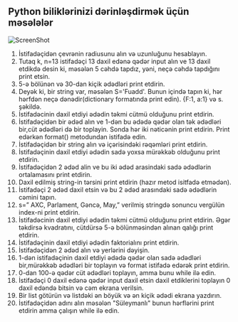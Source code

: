 ## Python biliklərinizi dərinləşdirmək üçün məsələlər

![ScreenShot](/screenshot.gif)


1. İstifadəçidən çevrənin radiusunu alın və uzunluğunu hesablayın. 
2. Tutaq k, n=13 istifadəçi 13 daxil edənə qədər input alın ve 13 daxil etdikdə desin ki, məsələn 5 cəhdə tapdız, yəni, neçə cəhdə tapdığını print etsin.
3. 5-ə bölünən və 30-dan kiçik ədədləri print etdirin.
4. Deyək ki, bir string var, məsələn S='Fuadd'. Bunun içində tapın ki, hər hərfdən neçə dənədir(dictionary formatında print edin). {F:1, a:1} və s. şəkildə.
5. İstifadəcinin daxil etdiyi ədədin təkmi cütmü olduğunu print etdirin.
6. İstifadəçidən bir ədəd alın ve 1-dən bu ədədə qədər olan tək ədədləri bir,cüt ədədləri də bir toplayin. Sonda hər iki nəticənin print etdirin. Print edərkən format() metodundan istifadə edin. 
7. İstifadəçidən bir string alın və içərisindəki rəqəmləri print etdirin.
8. İstifadəçinin daxil etdiyi ədədin sadə yoxsa mürəkkəb olduğunu print etdirin.
9. İstifadəçidən 2 ədəd alin ve bu iki ədəd arasindaki sadə ədədlərin ortalamasını print etdirin.
10. Daxil edilmiş string-in tərsini print etdirin (hazır metod isitfadə etmədən).
11. İstifadəçi 2 ədəd daxil etsin və bu 2 ədəd arasındaki sadə ədədlərin cəmini tapın.
12. s=” AXC, Parlament, Gəncə, May,” verilmiş stringdə sonuncu  vergülün index-ni print etdirin.
13. İstifadəcinin daxil etdiyi ədədin təkmi cütmü olduğunu print etdirin. Əgər təkdirsə kvadratını, cütdürsə 5-ə bölünməsindən alınan qalığı print etdirin. 
14. İstifadəçinin daxil etdiyi ədədin faktorialını print etdirin.
15. İstifadəçidən 2 ədəd alın və yerlərini dəyişin.
16. 1-dən istifadəçinin daxil etdiyi ədədə qədər olan sadə ədədləri bir,mürəkkəb ədədləri bir toplayın və format istifadə edərək print etdirin.
17. 0-dan 100-ə qədər cüt ədədləri toplayın, amma bunu while ilə edin.
18. İstifadəçi 0 daxil edənə qədər input daxil etsin daxil etdiklerini toplayın 0 daxil edəndə bitsin və cəm ekrana verilsin.
19. Bir list götürün və listdəki ən böyük və ən kiçik ədədi ekrana yazdırın.
20. İstifadəçidən adını alın məsələn "Süleymanlı" bunun hərflərini print etdirin amma çalışın while ilə edin.


